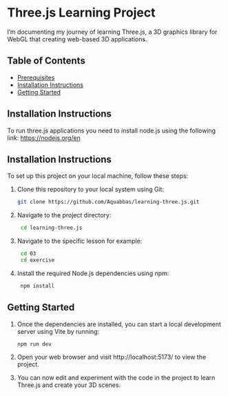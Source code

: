 # Three.js Learning Project

I’m documenting my journey of learning Three.js, a 3D graphics library for WebGL that creating web-based 3D applications.

## Table of Contents

- [Prerequisites](#prerequisites)
- [Installation Instructions](#installation-instructions)
- [Getting Started](#getting-started)

## Installation Instructions

To run three.js applications you need to install node.js using the following link: https://nodejs.org/en


## Installation Instructions

To set up this project on your local machine, follow these steps:

1. Clone this repository to your local system using Git:
   ```bash
   git clone https://github.com/Aquabbas/learning-three.js.git

2. Navigate to the project directory:
   ```bash
    cd learning-three.js

3. Navigate to the specific lesson for example:
   ```bash
    cd 03
    cd exercise

4. Install the required Node.js dependencies using npm:
   ```bash
    npm install


## Getting Started

1. Once the dependencies are installed, you can start a local development server using Vite by running:
    ```bash
    npm run dev

2. Open your web browser and visit http://localhost:5173/ to view the project.

3. You can now edit and experiment with the code in the project to learn Three.js and create your 3D scenes.